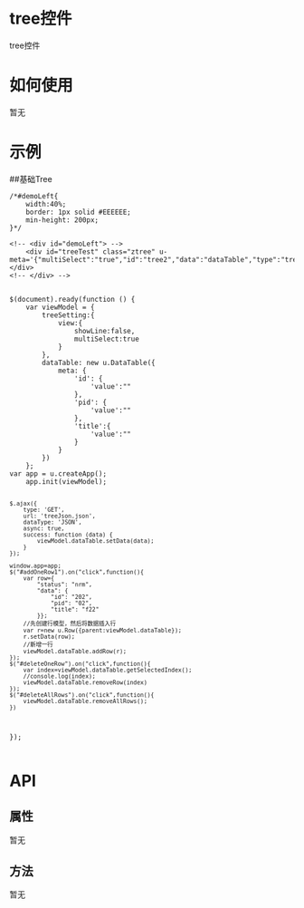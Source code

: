 # tree控件

tree控件

# 如何使用

暂无

# 示例


##基础Tree

<style>/*#demoLeft{
	width:40%;
	border: 1px solid #EEEEEE;
	min-height: 200px;
}*/
</style>
<div class="example-content"><!-- <div id="demoLeft"> -->
	<div id="treeTest" class="ztree" u-meta='{"multiSelect":"true","id":"tree2","data":"dataTable","type":"tree","idField":"id","pidField":"pid","nameField":"title","setting":"treeSetting"}'></div>
<!-- </div> -->
       
</div>
<script>$(document).ready(function () {
    var viewModel = {
    	treeSetting:{
    		view:{
    			showLine:false,
                multiSelect:true
    		}
    	},
        dataTable: new u.DataTable({
            meta: {
                'id': {
                    'value':""
                },
                'pid': {
                    'value':""
                },
                'title':{
                	'value':""
                }
            }
        })
    };
var app = u.createApp();
    app.init(viewModel);
    
    $.ajax({
        type: 'GET',
        url: 'treeJson.json',
        dataType: 'JSON',
        async: true,
        success: function (data) {
            viewModel.dataTable.setData(data);
        }
    });
    
    window.app=app;
    $("#addOneRow1").on("click",function(){
        var row={
            "status": "nrm",
            "data": {
                "id": "202",
                "pid": "02",
                "title": "f22"
            }};
        //先创建行模型，然后将数据插入行
        var r=new u.Row({parent:viewModel.dataTable});
        r.setData(row);
        //新增一行
        viewModel.dataTable.addRow(r);
    });
    $("#deleteOneRow").on("click",function(){
    	var index=viewModel.dataTable.getSelectedIndex();
    	//console.log(index);
    	viewModel.dataTable.removeRow(index)
    });
    $("#deleteAllRows").on("click",function(){
    	viewModel.dataTable.removeAllRows();
    })
});
</script>
<div class="examples-code"><pre><code>/*#demoLeft{
	width:40%;
	border: 1px solid #EEEEEE;
	min-height: 200px;
}*/</code></pre>
</div>
<div class="examples-code"><pre><code>&lt;!-- &lt;div id="demoLeft"> -->
	&lt;div id="treeTest" class="ztree" u-meta='{"multiSelect":"true","id":"tree2","data":"dataTable","type":"tree","idField":"id","pidField":"pid","nameField":"title","setting":"treeSetting"}'>&lt;/div>
&lt;!-- &lt;/div> -->
       </code></pre>
</div>
<div class="examples-code"><pre><code>$(document).ready(function () {
    var viewModel = {
    	treeSetting:{
    		view:{
    			showLine:false,
                multiSelect:true
    		}
    	},
        dataTable: new u.DataTable({
            meta: {
                'id': {
                    'value':""
                },
                'pid': {
                    'value':""
                },
                'title':{
                	'value':""
                }
            }
        })
    };
var app = u.createApp();
    app.init(viewModel);
    
    $.ajax({
        type: 'GET',
        url: 'treeJson.json',
        dataType: 'JSON',
        async: true,
        success: function (data) {
            viewModel.dataTable.setData(data);
        }
    });
    
    window.app=app;
    $("#addOneRow1").on("click",function(){
        var row={
            "status": "nrm",
            "data": {
                "id": "202",
                "pid": "02",
                "title": "f22"
            }};
        //先创建行模型，然后将数据插入行
        var r=new u.Row({parent:viewModel.dataTable});
        r.setData(row);
        //新增一行
        viewModel.dataTable.addRow(r);
    });
    $("#deleteOneRow").on("click",function(){
    	var index=viewModel.dataTable.getSelectedIndex();
    	//console.log(index);
    	viewModel.dataTable.removeRow(index)
    });
    $("#deleteAllRows").on("click",function(){
    	viewModel.dataTable.removeAllRows();
    })
});</code></pre>
</div>


<!--### 示例1

示例1说明

### 示例2

示例2说-->

# API

## 属性

暂无
<!--### 属性1

属性1说明

### 属性2

属性2说明-->

## 方法

暂无
<!--### 方法1

方法1说明

### 方法2

方法2说明-->
